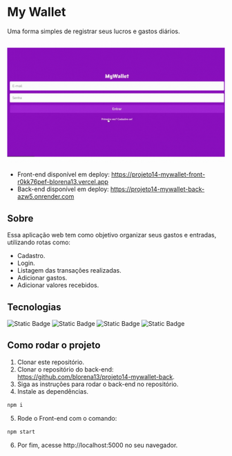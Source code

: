 # My Wallet

Uma forma simples de registrar seus lucros e gastos diários. 

<img src="/assets/my-wallet.gif"/>

- Front-end disponível em deploy: https://projeto14-mywallet-front-r0kk76pef-blorena13.vercel.app
- Back-end disponível em deploy: https://projeto14-mywallet-back-azw5.onrender.com

## Sobre

Essa aplicação web tem como objetivo organizar seus gastos e entradas, utilizando rotas como:

- Cadastro.
- Login.
- Listagem das transações realizadas.
- Adicionar gastos.
- Adicionar valores recebidos.

## Tecnologias

![Static Badge](https://img.shields.io/badge/React--%2361DAFB?style=for-the-badge&logo=React&logoColor=white&label=React&labelColor=%2361DAFB)      ![Static Badge](https://img.shields.io/badge/Axios%20-%20%235A29E4?style=for-the-badge&logo=Axios&logoColor=white&color=%235A29E4)      ![Static Badge](https://img.shields.io/badge/styled-%20components%20-%20%23DB7093?style=for-the-badge&logo=styledcomponents&logoColor=white&labelColor=%23DB7093&color=%23DB7093)      ![Static Badge](https://img.shields.io/badge/Javascript%20-%20%23F7DF1E?style=for-the-badge&logo=React&logoColor=%23FFFFFF)

## Como rodar o projeto

1. Clonar este repositório.
2. Clonar o repositório do back-end: https://github.com/blorena13/projeto14-mywallet-back.
3. Siga as instruções para rodar o back-end no repositório.
4. Instale as dependências.
```bash
npm i
```
5. Rode o Front-end com o comando:
```bash
npm start
```
6. Por fim, acesse http://localhost:5000 no seu navegador.
